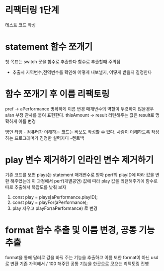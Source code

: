# 리팩터링 1단계
테스트 코드 작성
# statement 함수 쪼개기
첫 목표는 switch 문을 함수로 추출한다
함수로 추출할때 주의점
- 추출시 지역변수,전역변수를 확인해 어떻게 내보낼지, 어떻게 받을지 결정한다

# 함수 쪼개기 후 이름 리팩토링 
pref -> aPerformance 명확하게 이름 변경 매개변수의 역할이 뚜렷하지 않을경우 a/an 부정 관사를 붙여 표현한다.
thisAmount -> result 리턴해주는 값은 result로 명확하게 이름 변경

명언 타임 - 컴퓨터가 이해하는 코드는 바보도 작성할 수 있다. 사람이 이해하도록 작성하는 프로그래머가 진정한 실력자다 -켄트백

# play 변수 제거하기 인라인 변수 제거하기 
기존 코드를 보면 plays는 statement 매개변수로 받아 perf의 playID에 따라  값을 변환 해주었는데 이 과정에서 perf(개별공연) 값에 따라 play 값을 리턴해주기에 함수로 따로 추출해서 복잡도를 낮춰 보자 


1. const play = plays[aPerformance.playID]; 
2. const play = playFor(aPerformance);
3. play 지우고 playFor(aPerformance) 로 변경

# format 함수 추출 및 이름 변경, 공통 기능 추출
format을 통해 달러로 값을 바꿔 주는 기능을 추출하고 
이름 또한 format이 아닌 usd로 변환 
기존 가격에서 / 100 해주던 공통 기능을 한곳으로 모으는 리팩토링 진행 